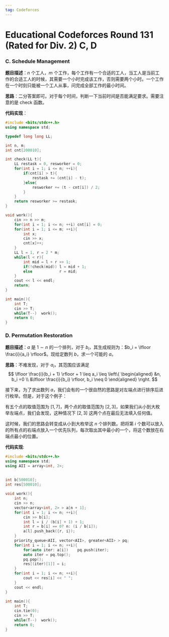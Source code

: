 ```yaml
---
tag: Codeforces
---
```


<head>
    <script src="https://cdn.mathjax.org/mathjax/latest/MathJax.js?config=TeX-AMS-MML_HTMLorMML" type="text/javascript"></script>
    <script type="text/x-mathjax-config">
        MathJax.Hub.Config({
            tex2jax: {
            skipTags: ['script', 'noscript', 'style', 'textarea', 'pre'],
            inlineMath: [['$','$']]
            }
        });
    </script>
</head>


# Educational Codeforces Round 131 (Rated for Div. 2) C, D

### C. Schedule Management

**题目描述**：$n$ 个工人，$m$ 个工作，每个工作有一个合适的工人，当工人是当前工作的合适工人的时候，其需要一个小时完成该工作，否则需要两个小时。一个工作在一个时刻只能被一个工人从事，问完成全部工作的最小时间。

**思路**：二分答案即可。对于每个时间，判断一下当前时间是否能满足要求。需要注意的是 check 函数。

**代码实现**：

```cpp
#include <bits/stdc++.h>
using namespace std;

typedef long long LL;

int n, m;
int cnt[200010];

int check(LL t){
    LL restask = 0, resworker = 0;
    for(int i = 1; i <= n; ++i){
        if(cnt[i] > t){
            restask += (cnt[i] - t);
        }else{
            resworker += (t - cnt[i]) / 2;
        }
    }
    return resworker >= restask;
}

void work(){
    cin >> n >> m;
    for(int i = 1; i <= n; ++i) cnt[i] = 0;
    for(int i = 1; i <= m; ++i){
        int x;
        cin >> x;
        cnt[x]++;
    }
    LL l = 1, r = 2 * m;
    while(l < r){
        int mid = l + r >> 1;
        if(!check(mid)) l = mid + 1;
        else            r = mid;
    }
    cout << l << endl;
    return;
}

int main(){
    int T;
    cin >> T;
    while(T--)  work();
    return 0;
}
```

### D. Permutation Restoration

**题目描述**：$a$ 是 $1 \sim n$ 的一个排列，对于 $b_i$，其生成规则为：$b_i = \lfloor \frac{i}{a_i} \rfloor$。现给定数列 $b$，求一个可能的 $a$。

**思路**：不难发现，对于 $a_i$，其范围应该满足
$$
\lfloor \frac{i}{b_i + 1} \rfloor + 1
\leq a_i \leq
\left\{
\begin{aligned}
&n, b_i =0 \\
&\lfloor \frac{i}{b_i} \rfloor, b_i \neq 0
\end{aligned}
\right.
$$

接下来，为了求出数列 $a$，我们会有的一个很自然的思路是对左端点进行排序后进行枚举。但是，对于这个例子：

有五个点的取值范围为 $[1, 7]$，两个点的取值范围为 $[2, 3]$，如果我们从小到大枚举左端点，我们会发现，这种情况下 $[2,3]$ 这两个点在最后无法填入任何值。

这时候，我们的思路会转变成从小到大枚举这 $n$ 个排列数。把将第 $i$ 个数可以放入的所有点的右端点放入一个优先队列，每次取出其中最小的一个，将这个数放在右端点最小的位置。

**代码实现**: 

```cpp
#include <bits/stdc++.h>
using namespace std;
using AII = array<int, 2>;

 
int b[500010];
int res[500010];
 
void work(){
    int n;
    cin >> n;
    vector<array<int, 2> > a[n + 1]; 
    for(int i = 1; i <= n; ++i){
        cin >> b[i];
        int l = i / (b[i] + 1) + 1;
        int r = b[i] == 0? n: (i / b[i]);
        a[l].push_back({r, i});
    }
    priority_queue<AII, vector<AII>, greater<AII> > pq;
    for(int i = 1; i <= n; ++i){
        for(auto iter: a[i])    pq.push(iter);
        auto iter = pq.top();
        pq.pop();
        res[(iter)[1]] = i;
    }
    for(int i = 1; i <= n; ++i){
        cout << res[i] << " ";
    }
    cout << endl;
}
 
int main(){
    int T;
    cin.tie(0);
    cin >> T;
    while(T--)  work();
    return 0;
}
```